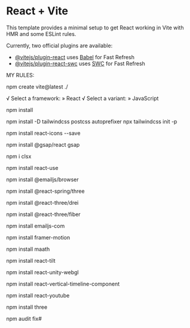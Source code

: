 # React + Vite

This template provides a minimal setup to get React working in Vite with HMR and some ESLint rules.

Currently, two official plugins are available:

- [@vitejs/plugin-react](https://github.com/vitejs/vite-plugin-react/blob/main/packages/plugin-react/README.md) uses [Babel](https://babeljs.io/) for Fast Refresh
- [@vitejs/plugin-react-swc](https://github.com/vitejs/vite-plugin-react-swc) uses [SWC](https://swc.rs/) for Fast Refresh

MY RULES:

npm create vite@latest ./

√ Select a framework: » React
√ Select a variant: » JavaScript

npm install

npm install -D tailwindcss postcss autoprefixer
npx tailwindcss init -p

npm install react-icons --save

npm install @gsap/react gsap

npm i clsx

npm install react-use

npm install @emailjs/browser

npm install @react-spring/three

npm install @react-three/drei

npm install @react-three/fiber

npm install emailjs-com

npm install framer-motion

npm install maath

npm install react-tilt

npm install react-unity-webgl

npm install react-vertical-timeline-component

npm install react-youtube

npm install three

npm audit fix#

